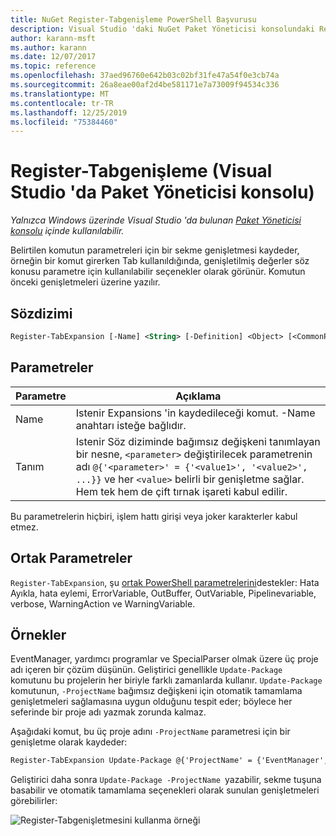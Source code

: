 ```yaml
---
title: NuGet Register-Tabgenişleme PowerShell Başvurusu
description: Visual Studio 'daki NuGet Paket Yöneticisi konsolundaki Register-Tabgenişleme PowerShell komutuna yönelik başvuru.
author: karann-msft
ms.author: karann
ms.date: 12/07/2017
ms.topic: reference
ms.openlocfilehash: 37aed96760e642b03c02bf31fe47a54f0e3cb74a
ms.sourcegitcommit: 26a8eae00af2d4be581171e7a73009f94534c336
ms.translationtype: MT
ms.contentlocale: tr-TR
ms.lasthandoff: 12/25/2019
ms.locfileid: "75384460"
---
```

# <a name="register-tabexpansion-package-manager-console-in-visual-studio"></a>Register-Tabgenişleme (Visual Studio 'da Paket Yöneticisi konsolu)

*Yalnızca Windows üzerinde Visual Studio 'da bulunan [Paket Yöneticisi konsolu](../../consume-packages/install-use-packages-powershell.md) içinde kullanılabilir.*

Belirtilen komutun parametreleri için bir sekme genişletmesi kaydeder, örneğin bir komut girerken Tab kullanıldığında, genişletilmiş değerler söz konusu parametre için kullanılabilir seçenekler olarak görünür. Komutun önceki genişletmeleri üzerine yazılır.

## <a name="syntax"></a>Sözdizimi

```ps
Register-TabExpansion [-Name] <String> [-Definition] <Object> [<CommonParameters>]
```

## <a name="parameters"></a>Parametreler

| Parametre | Açıklama |
| --- | --- |
| Name | Istenir Expansions 'in kaydedileceği komut. -Name anahtarı isteğe bağlıdır. |
| Tanım | Istenir Söz diziminde bağımsız değişkeni tanımlayan bir nesne, `<parameter>` değiştirilecek parametrenin adı `@{'<parameter>' = {'<value1>', '<value2>', ...}}` ve her `<value>` belirli bir genişletme sağlar. Hem tek hem de çift tırnak işareti kabul edilir. |

Bu parametrelerin hiçbiri, işlem hattı girişi veya joker karakterler kabul etmez.

## <a name="common-parameters"></a>Ortak Parametreler

`Register-TabExpansion`, şu [ortak PowerShell parametrelerini](https://go.microsoft.com/fwlink/?LinkID=113216)destekler: Hata Ayıkla, hata eylemi, ErrorVariable, OutBuffer, OutVariable, Pipelinevariable, verbose, WarningAction ve WarningVariable.

## <a name="examples"></a>Örnekler

EventManager, yardımcı programlar ve SpecialParser olmak üzere üç proje adı içeren bir çözüm düşünün. Geliştirici genellikle `Update-Package` komutunu bu projelerin her biriyle farklı zamanlarda kullanır. `Update-Package` komutunun, `-ProjectName` bağımsız değişkeni için otomatik tamamlama genişletmeleri sağlamasına uygun olduğunu tespit eder; böylece her seferinde bir proje adı yazmak zorunda kalmaz. 

Aşağıdaki komut, bu üç proje adını `-ProjectName` parametresi için bir genişletme olarak kaydeder:

```ps
Register-TabExpansion Update-Package @{'ProjectName' = {'EventManager', 'Utilities', 'SpecialParser'}}    
```

Geliştirici daha sonra `Update-Package -ProjectName `yazabilir, sekme tuşuna basabilir ve otomatik tamamlama seçenekleri olarak sunulan genişletmeleri görebilirler:

![Register-Tabgenişletmesini kullanma örneği](media/Register-TabExpansion-Example.png)
